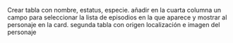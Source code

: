 Crear tabla con nombre, estatus, especie. añadir en la cuarta columna un campo para seleccionar la lista de episodios en la que aparece y mostrar al personaje en la card.
segunda tabla con origen localización e imagen del personaje